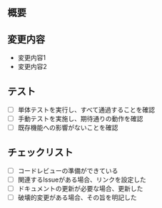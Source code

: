 <!-- I want to review in Japanese. -->
<!-- PRタイトルには Emoji をつけるようにしてください。候補は最下部にあります。 -->

## 概要

<!-- このPRで行う変更の概要を簡潔に説明してください -->

## 変更内容

- 変更内容1
- 変更内容2

## テスト

<!-- PRの変更を検証する手順（例: 手動テスト手順、統合テスト、検証シナリオなど）を具体的に記入してください。 -->

- [ ] 単体テストを実行し、すべて通過することを確認
- [ ] 手動テストを実施し、期待通りの動作を確認
- [ ] 既存機能への影響がないことを確認

## チェックリスト

<!-- PRの提出者が以下のチェックリストについて問題ないことを確認し、PRを提出してください。 -->

- [ ] コードレビューの準備ができている
- [ ] 関連するIssueがある場合、リンクを設定した
- [ ] ドキュメントの更新が必要な場合、更新した
- [ ] 破壊的変更がある場合、その旨を明記した

<!--
🚑 バグ修正
👍 機能改善
✨ 部分的な機能追加
🎉 盛大に祝うべき大きな機能追加
♻️ リファクタリング
🙈 ユーザーには影響がないはずの機能追加、変更（API追加、ログ追加など）、開発環境の改善など
🚿 不要な機能・使われなくなった機能の削除
💚 テストやCIの修正・改善
👕 Lintエラーの修正やコードスタイルの修正
🚀 パフォーマンス改善
🆙 依存パッケージなどのアップデート
📝 (開発者にのみ関係する)コメントやドキュメントの改善
🤖 AIコード生成支援ツールによる変更
-->

<!-- I want to review in Japanese. -->
